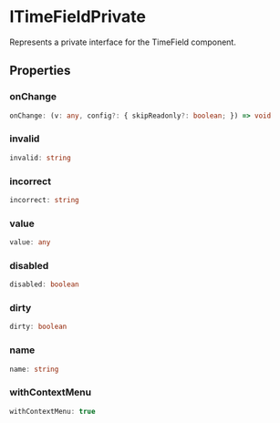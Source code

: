 # ITimeFieldPrivate

Represents a private interface for the TimeField component.

## Properties

### onChange

```ts
onChange: (v: any, config?: { skipReadonly?: boolean; }) => void
```

### invalid

```ts
invalid: string
```

### incorrect

```ts
incorrect: string
```

### value

```ts
value: any
```

### disabled

```ts
disabled: boolean
```

### dirty

```ts
dirty: boolean
```

### name

```ts
name: string
```

### withContextMenu

```ts
withContextMenu: true
```
